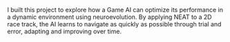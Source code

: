 I built this project to explore how a Game AI can optimize its performance in a dynamic environment using neuroevolution. By applying NEAT to a 2D race track, the AI learns to navigate as quickly as possible through trial and error, adapting and improving over time. 
